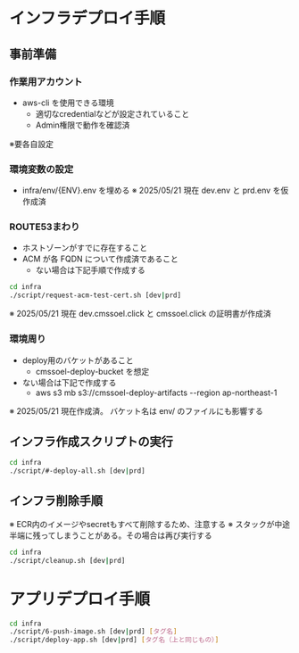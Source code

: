 # インフラデプロイ手順

## 事前準備
### 作業用アカウント
- aws-cli を使用できる環境
  - 適切なcredentialなどが設定されていること
  - Admin権限で動作を確認済

※要各自設定

### 環境変数の設定
- infra/env/{ENV}.env を埋める
※ 2025/05/21 現在 dev.env と prd.env を仮作成済

### ROUTE53まわり
- ホストゾーンがすでに存在すること
- ACM が各 FQDN について作成済であること
  - ない場合は下記手順で作成する
```bash
cd infra
./script/request-acm-test-cert.sh [dev|prd]
```

※ 2025/05/21 現在 dev.cmssoel.click と cmssoel.click の証明書が作成済

### 環境周り
- deploy用のバケットがあること
  - cmssoel-deploy-bucket を想定
- ない場合は下記で作成する
  - aws s3 mb s3://cmssoel-deploy-artifacts --region ap-northeast-1

※ 2025/05/21 現在作成済。 バケット名は env/ のファイルにも影響する

## インフラ作成スクリプトの実行
```bash
cd infra
./script/#-deploy-all.sh [dev|prd]
```

## インフラ削除手順
※ ECR内のイメージやsecretもすべて削除するため、注意する
※ スタックが中途半端に残ってしまうことがある。その場合は再び実行する
```bash
cd infra
./script/cleanup.sh [dev|prd]
```

# アプリデプロイ手順
```bash
cd infra
./script/6-push-image.sh [dev|prd] [タグ名]
./script/deploy-app.sh [dev|prd] [タグ名（上と同じもの）]
```

